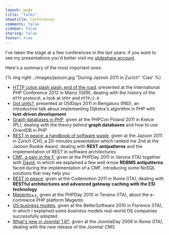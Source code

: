 ```yaml
---
layout: page
title: "Talks"
showtitle: Conferences
comments: false
sidebar: false
sharing: false
footer: true
---
```


I've taken the stage at a few conferences in the last years: if you want to see my 
presentations you'd better visit my [slideshare account](http://www.slideshare.net/odino).

Here's a summary of the most important ones:

{% img right ../images/jazoon.jpg "During Jazoon 2011 in Zurich" 'Ciao' %}

* [HTTP colon slash slash: end of the road](http://www.slideshare.net/odino/http-colon-slash-slash-the-end-of-the-road), presented at
the International PHP Conference 2012 in Mainz (GER), dealing with the history of the `HTTP` protocol, a look at `SPDY` and `HTTP/2.0`
* [Got units?](http://www.slideshare.net/odino/got-units-osidays), presented at
OSIDays 2011 in Bengaluru (IND), an introductive talk about implementing Dijkstra's
algorithm in PHP with **test-driven development**
* [Graph databases in PHP](http://www.slideshare.net/odino/graph-databases-in-php-phpcon-poland-10222011), 
given at the PHPCon Poland 2011 in Kielce (PL), dealing with the theory behind **graph databases** and how to use OrientDB in PHP
* [REST in peace: a handbook of software waste](http://www.slideshare.net/odino/rest-in-peace-a-handbook-of-software-waste-jazoon-2011-06222011), 
given at the Jazoon 2011 in Zurich (CH), a 20-minutes presentation which ranked me 2nd at the Jazoon Rookie Award, dealing with **REST antipatterns** and the implementation of REST in software architectures
* [CMF, a pain in the F](http://www.slideshare.net/odino/cmf-a-pain-in-the-f-phpday-05142011), given at the PHPDay 2011 in Verona (ITA) together with [David](http://www.davidfunaro.com/), in which we explained a few well-know **RDBMS antipatterns** faced during the implementation of a CMF, introducing some NoSQL solutions that may help you
* [REST in peace](http://www.slideshare.net/odino/rest-in-peace-codemotion-2011), given at the Codemotion 2011 in Rome (ITA), dealing with **RESTful architectures and advanced gateway caching with the ESI technology**
* [Magento++](http://www.slideshare.net/odino/magentophpday), given at the PHPDay 2010 in Teramo (ITA), about the e-commerce PHP platform Magento
* [OS business models](http://www.slideshare.net/odino/bettersoftwareslides), given at the BetterSoftware 2010 in Florence (ITA), in which I explained some business models real-world OS companies successfully adopted
* [What's new in Joomla! 1.6?](http://www.slideshare.net/odino/whats-new-in-joomla-16), 
given at the JoomlaDay 2009 in Rome (ITA), dealing with the new release of the Joomla! CMS
